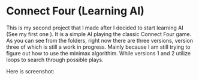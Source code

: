 # Connect Four (Learning AI)

This is my second project that I made after I decided to start learning AI (See my first one ). It is a simple AI playing the classic Connect Four game.
As you can see from the folders, right now there are three versions, version three of which is still a work in progress. Mainly
because I am still trying to figure out how to use the minimax algorithim. While versions 1 and 2 utilize loops to search through 
possible plays.

Here is screenshot:


